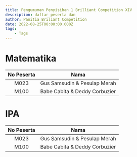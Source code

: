 ```yaml
---
title: Pengumuman Penyisihan 1 Brilliant Competition XIV
description: daftar peserta dan
author: Panitia Briliant Competition
date: 2022-08-25T00:00:00.000Z
tags:
    - Tags
---
```


# Matematika

| No Peserta | Nama                          |
| :--------: | ----------------------------- |
|    M023    | Gus Samsudin & Pesulap Merah  |
|    M100    | Babe Cabita & Deddy Corbuzier |

# IPA

| No Peserta | Nama                          |
| :--------: | ----------------------------- |
|    M023    | Gus Samsudin & Pesulap Merah  |
|    M100    | Babe Cabita & Deddy Corbuzier |
